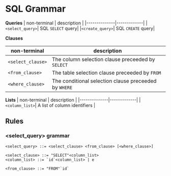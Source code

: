 # SQL Grammar

**Queries**
| non-terminal | description |
|--------------|-------------|
|`<select_query>`| SQL `SELECT` query|
|`<create_query>`| SQL `CREATE` query|

**Clauses**

| non-terminal | description |
|--------------|-------------|
|`<select_clause>`| The column selection clause preceeded by `SELECT`|
|`<from_clause>`| The table selection clause preceeded by `FROM`|
|`<where_clause>`| The conditional selection clause preceeded by `WHERE`|

**Lists**
| non-terminal | description |
|--------------|-------------|
|`<column_list>`| A list of column identifiers |


## Rules

### <select_query> grammar

```
<select_query> ::= <select_clause> <from_clause> [<where_clause>]

<select_clause> ::= "SELECT"<column_list>
<column_list> ::= `id`<column_list> | e

<from_clause> ::= "FROM"`id`
```

